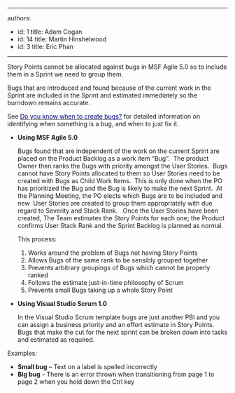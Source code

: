 

---
authors:
  - id: 1
    title: Adam Cogan
  - id: 14
    title: Martin Hinshelwood
  - id: 3
    title: Eric Phan
---




<span class='intro'> Story Points cannot be allocated against bugs in MSF Agile 5.0 so to include them in a Sprint we need to group them. 
 </span>


  <p>Bugs that are introduced and found because of the current work in the Sprint are included in the Sprint and estimated immediately so the burndown remains accurate.</p>
<p>See <a href="/Standards/Management/RulesToBetterScrumUsingTFS/Pages/CreateBugs.aspx"><font color="#000080">Do you know when to create bugs?</font></a> for detailed information on identifying when something is a bug, and when to just fix it.</p>
<ul>
    <li>
    <p><strong>Using MSF Agile 5.0</strong></p>
    <p>Bugs found that are independent of the work on the current Sprint are placed on the Product Backlog as a work item “Bug”.&#160; The product Owner then ranks the Bugs with priority amongst the User Stories.&#160; Bugs cannot have Story Points allocated to them so User Stories need to be created with Bugs as Child Work Items.&#160; This is only done when the PO has prioritized the Bug and the Bug is likely to make the next Sprint.&#160; At the Planning Meeting, the PO elects which Bugs are to be included and new&#160; User Stories are created to group them appropriately with due regard to Severity and Stack Rank.&#160;&#160; Once the User Stories have been created, The Team estimates the Story Points for each one; the Product confirms User Stack Rank and the Sprint Backlog is planned as normal.</p>
    <p>This process&#58; </p>
    <ol>
        <li>Works around the problem of Bugs not having Story Points </li>
        <li>Allows Bugs of the same rank to be sensibly grouped together </li>
        <li>Prevents arbitrary groupings of Bugs which cannot be properly ranked </li>
        <li>Follows the estimate just-in-time philosophy of Scrum </li>
        <li>Prevents small Bugs taking up a whole Story Point </li>
    </ol>
    </li>
    <li>
    <p><strong>Using Visual Studio Scrum 1.0</strong></p>
    <p>In the Visual Studio Scrum template bugs are just another PBI and you can assign a business priority and an effort estimate in Story Points. Bugs that make the cut for the next sprint can be broken down into tasks and estimated as required.</p>
    </li>
</ul>
<p>Examples&#58;</p>
<ul>
    <li><strong>Small bug</strong>&#160;– Text on a label is spelled incorrectly</li>
    <li><strong>Big&#160;bug</strong>&#160;- There is an error thrown when transitioning from page 1 to page 2 when you hold down the Ctrl key</li>
</ul>
<p>&#160;</p>



